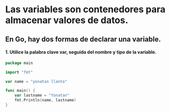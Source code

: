 # Las variables son contenedores para almacenar valores de datos.

## En Go, hay dos formas de declarar una variable.

#### 1. Utilice la palabra clave var, seguida del nombre y tipo de la variable.

```go
package main

import "fmt"

var name = "yonatan llanto"

func main() {
	var lastname = "Yonatan"
	fmt.Println(name, lastname)
}
```
